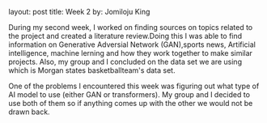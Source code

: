 
layout: post
title: Week 2
by: Jomiloju King 


During my second week, I worked on finding sources on topics related
to the project and created a literature review.Doing this I was able to 
find information on Generative Adversial Network (GAN),sports news, Artificial 
intelligence, machine lerning and how they work together to make similar
projects. Also, my group and I concluded on the data set we are using which
is Morgan states basketballteam's data set. 

One of the problems I encountered this week was figuring out what type
of AI model to use (either GAN or transformers). My group and I decided 
to use both of them so if anything comes up with the other we would not 
be drawn back.
